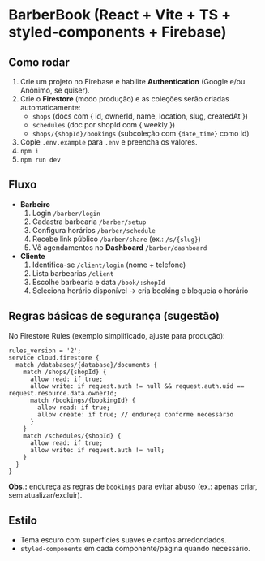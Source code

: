 # BarberBook (React + Vite + TS + styled-components + Firebase)

## Como rodar

1. Crie um projeto no Firebase e habilite **Authentication** (Google e/ou Anônimo, se quiser).
2. Crie o **Firestore** (modo produção) e as coleções serão criadas automaticamente:
   - `shops` (docs com { id, ownerId, name, location, slug, createdAt })
   - `schedules` (doc por shopId com { weekly })
   - `shops/{shopId}/bookings` (subcoleção com `{date_time}` como id)
3. Copie `.env.example` para `.env` e preencha os valores.
4. `npm i`
5. `npm run dev`

## Fluxo

- **Barbeiro**
  1. Login `/barber/login`
  2. Cadastra barbearia `/barber/setup`
  3. Configura horários `/barber/schedule`
  4. Recebe link público `/barber/share` (ex.: `/s/{slug}`)
  5. Vê agendamentos no **Dashboard** `/barber/dashboard`
- **Cliente**
  1. Identifica-se `/client/login` (nome + telefone)
  2. Lista barbearias `/client`
  3. Escolhe barbearia e data `/book/:shopId`
  4. Seleciona horário disponível → cria booking e bloqueia o horário

## Regras básicas de segurança (sugestão)

No Firestore Rules (exemplo simplificado, ajuste para produção):

```rules
rules_version = '2';
service cloud.firestore {
  match /databases/{database}/documents {
    match /shops/{shopId} {
      allow read: if true;
      allow write: if request.auth != null && request.auth.uid == request.resource.data.ownerId;
      match /bookings/{bookingId} {
        allow read: if true;
        allow create: if true; // endureça conforme necessário
      }
    }
    match /schedules/{shopId} {
      allow read: if true;
      allow write: if request.auth != null;
    }
  }
}
```

**Obs.:** endureça as regras de `bookings` para evitar abuso (ex.: apenas criar, sem atualizar/excluir).

## Estilo

- Tema escuro com superfícies suaves e cantos arredondados.
- `styled-components` em cada componente/página quando necessário.
